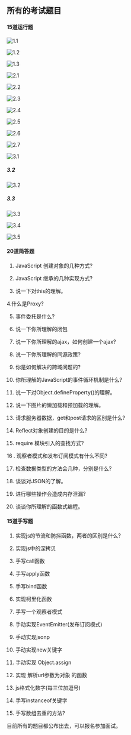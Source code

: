 ##  所有的考试题目

#### 15道运行题

![1.1](https://images.gitee.com/uploads/images/2021/0416/122137_699f299f_1720749.png "1.1.png")

![1.2](https://images.gitee.com/uploads/images/2021/0416/141313_735a7517_1720749.png "1.2.png")

![1.3](https://images.gitee.com/uploads/images/2021/0416/141343_bd56fdeb_1720749.png "1.3.png")

![2.1](https://images.gitee.com/uploads/images/2021/0416/141406_0da84dea_1720749.png "2.1.png")

![2.2](https://images.gitee.com/uploads/images/2021/0416/141419_761c9d96_1720749.png "2.2.png")

![2.3](https://images.gitee.com/uploads/images/2021/0416/141431_3f537d45_1720749.png "2.3.png")

![2.4](https://images.gitee.com/uploads/images/2021/0416/141447_5a63e923_1720749.png "2.4.png")

![2.5](https://images.gitee.com/uploads/images/2021/0416/141502_746346a7_1720749.png "2.5.png")

![2.6](https://images.gitee.com/uploads/images/2021/0416/141659_f48ecf26_1720749.png "2.6.png")

![2.7](https://images.gitee.com/uploads/images/2021/0416/141710_2c0b6676_1720749.png "2.7.png")

![3.1](https://images.gitee.com/uploads/images/2021/0416/141722_ff71a8d6_1720749.png "3.1.png")

##### 3.2

![3.2](https://images.gitee.com/uploads/images/2021/0416/141733_0d9acf1c_1720749.png "3.2.png")

##### 3.3

![3.3](https://images.gitee.com/uploads/images/2021/0416/142123_674660d7_1720749.png "3.3.png")

![3.4](https://images.gitee.com/uploads/images/2021/0416/142135_44fe4b5a_1720749.png "3.4.png")

![3.5](https://images.gitee.com/uploads/images/2021/0416/142147_48586701_1720749.png "3.5.png")

#### 20道简答题

1. JavaScript 创建对象的几种方式?

2. JavaScript 继承的几种实现方式?

3. 说一下对this的理解。

4.什么是Proxy?

5. 事件委托是什么?

6. 说一下你所理解的闭包

7. 说一下你所理解的ajax，如何创建一个ajax?

8. 说一下你所理解的同源政策?

9. 你是如何解决的跨域问题的?

10. 你所理解的JavaScript的事件循环机制是什么?

11. 说一下对Object.defineProperty()的理解。

12. 说一下图片的懒加载和预加载的理解。

13. 请求服务器数据，get和post请求的区别是什么?

14. Reflect对象创建的目的是什么?

15. require 模块引入的查找方式?

16 . 观察者模式和发布订阅模式有什么不同?

17. 检查数据类型的方法会几种，分别是什么?

18. 谈谈对JSON的了解。

19. 进行哪些操作会造成内存泄漏?

20. 谈谈你所理解的函数式编程。

#### 15道手写题

1. 实现js的节流和防抖函数，两者的区别是什么?

2. 实现js中的深拷贝

3. 手写call函数

4. 手写apply函数

5. 手写bind函数

6. 实现柯里化函数

7. 手写一个观察者模式

8. 手动实现EventEmitter(发布订阅模式)

9. 手动实现jsonp

10. 手动实现new关键字

11. 手动实现 Object.assign

12. 实现 解析url参数为对象 的函数

13. js格式化数字(每三位加逗号)

14. 手写instanceof关键字

15. 手写数组去重的方法?

目前所有的题目都公布出去，可以报名参加面试。